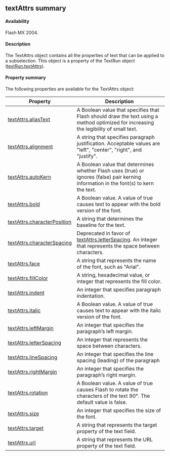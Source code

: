 ## textAttrs summary

#### Availability

Flash MX 2004.

#### Description

The TextAttrs object contains all the properties of text that can be applied to a subselection. This object is a property of the TextRun object ([textRun.textAttrs](#!AdobeDocs/developers-animatesdk-docs/master/TextRun_object/textRun.md)).

#### Property summary

The following properties are available for the TextAttrs object:

| **Property**                                  | **Description**                                                                                                                        |
|-----------------------------------------------|----------------------------------------------------------------------------------------------------------------------------------------|
| [textAttrs.aliasText](#!AdobeDocs/developers-animatesdk-docs/master/TextAttrs_object/textAttrs.md)   | A Boolean value that specifies that Flash should draw the text using a method optimized for increasing the legibility of small text.   |
| [textAttrs.alignment](#!AdobeDocs/developers-animatesdk-docs/master/TextAttrs_object/textAttr1.md)         | A string that specifies paragraph justification. Acceptable values are "left", "center", "right", and "justify".                       |
| [textAttrs.autoKern](#!AdobeDocs/developers-animatesdk-docs/master/TextAttrs_object/textAttr2.md)          | A Boolean value that determines whether Flash uses (true) or ignores (false) pair kerning information in the font(s) to kern the text. |
| [textAttrs.bold](#!AdobeDocs/developers-animatesdk-docs/master/TextAttrs_object/textAttr3.md)              | A Boolean value. A value of true causes text to appear with the bold version of the font.                                              |
| [textAttrs.characterPosition](#!AdobeDocs/developers-animatesdk-docs/master/TextAttrs_object/textAttr4.md) | A string that determines the baseline for the text.                                                                                    |
| [textAttrs.characterSpacing](#!AdobeDocs/developers-animatesdk-docs/master/TextAttrs_object/textAttr5.md)  | Deprecated in favor of [textAttrs.letterSpacing](#!AdobeDocs/developers-animatesdk-docs/master/TextAttrs_object/textAtt11.md). An integer that represents the space between characters.             |
| [textAttrs.face](#!AdobeDocs/developers-animatesdk-docs/master/TextAttrs_object/textAttr6.md)              | A string that represents the name of the font, such as "Arial".                                                                        |
| [textAttrs.fillColor](#!AdobeDocs/developers-animatesdk-docs/master/TextAttrs_object/textAttr7.md)         | A string, hexadecimal value, or integer that represents the fill color.                                                                |
| [textAttrs.indent](#!AdobeDocs/developers-animatesdk-docs/master/TextAttrs_object/textAttr8.md)            | An integer that specifies paragraph indentation.                                                                                       |
| [textAttrs.italic](#!AdobeDocs/developers-animatesdk-docs/master/TextAttrs_object/textAttr9.md)            | A Boolean value. A value of true causes text to appear with the italic version of the font.                                            |
| [textAttrs.leftMargin](#!AdobeDocs/developers-animatesdk-docs/master/TextAttrs_object/textAtt10.md)        | An integer that specifies the paragraph’s left margin.                                                                                 |
| [textAttrs.letterSpacing](#!AdobeDocs/developers-animatesdk-docs/master/TextAttrs_object/textAtt11.md)     | An integer that represents the space between characters.                                                                               |
| [textAttrs.lineSpacing](#!AdobeDocs/developers-animatesdk-docs/master/TextAttrs_object/textAtt12.md)       | An integer that specifies the line spacing (leading) of the paragraph                                                                  |
| [textAttrs.rightMargin](#!AdobeDocs/developers-animatesdk-docs/master/TextAttrs_object/textAtt13.md)       | An integer that specifies the paragraph’s right margin.                                                                                |
| [textAttrs.rotation](#!AdobeDocs/developers-animatesdk-docs/master/TextAttrs_object/textAtt14.md)          | A Boolean value. A value of true causes Flash to rotate the characters of the text 90°. The default value is false.                    |
| [textAttrs.size](#!AdobeDocs/developers-animatesdk-docs/master/TextAttrs_object/textAtt15.md)              | An integer that specifies the size of the font.                                                                                        |
| [textAttrs.target](#!AdobeDocs/developers-animatesdk-docs/master/TextAttrs_object/textAtt16.md)            | A string that represents the target property of the text field.                                                                        |
| [textAttrs.url](#!AdobeDocs/developers-animatesdk-docs/master/TextAttrs_object/textAtt17.md)               | A string that represents the URL property of the text field.                                                                           |

<span id="textAttrs.aliasText" class="anchor"></span>


